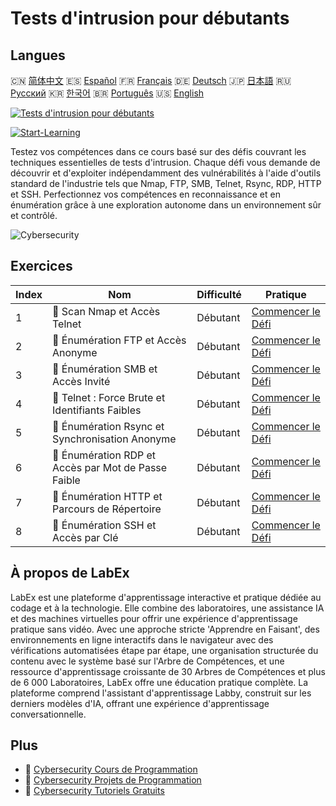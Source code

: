 # Tests d'intrusion pour débutants

## Langues

🇨🇳 [简体中文](README_zh.md) 🇪🇸 [Español](README_es.md) 🇫🇷 [Français](README_fr.md) 🇩🇪 [Deutsch](README_de.md) 🇯🇵 [日本語](README_ja.md) 🇷🇺 [Русский](README_ru.md) 🇰🇷 [한국어](README_ko.md) 🇧🇷 [Português](README_pt.md) 🇺🇸 [English](README.md) 

[![Tests d'intrusion pour débutants](https://cover-creator.labex.io/penetration-testing-for-beginners.png?lang=fr)](https://labex.io/fr/courses/penetration-testing-for-beginners)

[![Start-Learning](https://img.shields.io/badge/Start-Learning-whitesmoke?style=for-the-badge)](https://labex.io/fr/courses/penetration-testing-for-beginners)

Testez vos compétences dans ce cours basé sur des défis couvrant les techniques essentielles de tests d'intrusion. Chaque défi vous demande de découvrir et d'exploiter indépendamment des vulnérabilités à l'aide d'outils standard de l'industrie tels que Nmap, FTP, SMB, Telnet, Rsync, RDP, HTTP et SSH. Perfectionnez vos compétences en reconnaissance et en énumération grâce à une exploration autonome dans un environnement sûr et contrôlé.

![Cybersecurity](https://img.shields.io/badge/Cybersecurity-whitesmoke?style=for-the-badge&logo=cybersecurity)


## Exercices

|   Index | Nom                                                  | Difficulté   | Pratique                                                                                                                       |
|---------|------------------------------------------------------|--------------|--------------------------------------------------------------------------------------------------------------------------------|
|       1 | 🎯  Scan Nmap et Accès Telnet                        | Débutant     | <a target='_blank' href='https://labex.io/fr/labs/nmap-nmap-scanning-and-telnet-access-596683'>Commencer le Défi</a>           |
|       2 | 🎯  Énumération FTP et Accès Anonyme                 | Débutant     | <a target='_blank' href='https://labex.io/fr/labs/linux-ftp-enumeration-and-anonymous-access-596695'>Commencer le Défi</a>     |
|       3 | 🎯  Énumération SMB et Accès Invité                  | Débutant     | <a target='_blank' href='https://labex.io/fr/labs/linux-smb-enumeration-and-guest-access-596724'>Commencer le Défi</a>         |
|       4 | 🎯  Telnet : Force Brute et Identifiants Faibles     | Débutant     | <a target='_blank' href='https://labex.io/fr/labs/linux-telnet-brute-force-and-weak-credentials-596726'>Commencer le Défi</a>  |
|       5 | 🎯  Énumération Rsync et Synchronisation Anonyme     | Débutant     | <a target='_blank' href='https://labex.io/fr/labs/linux-rsync-enumeration-and-anonymous-sync-596723'>Commencer le Défi</a>     |
|       6 | 🎯  Énumération RDP et Accès par Mot de Passe Faible | Débutant     | <a target='_blank' href='https://labex.io/fr/labs/linux-rdp-enumeration-and-weak-password-access-596722'>Commencer le Défi</a> |
|       7 | 🎯  Énumération HTTP et Parcours de Répertoire       | Débutant     | <a target='_blank' href='https://labex.io/fr/labs/linux-http-enumeration-and-directory-traversal-596721'>Commencer le Défi</a> |
|       8 | 🎯  Énumération SSH et Accès par Clé                 | Débutant     | <a target='_blank' href='https://labex.io/fr/labs/linux-ssh-enumeration-and-key-based-access-596725'>Commencer le Défi</a>     |

## À propos de LabEx

LabEx est une plateforme d'apprentissage interactive et pratique dédiée au codage et à la technologie. Elle combine des laboratoires, une assistance IA et des machines virtuelles pour offrir une expérience d'apprentissage pratique sans vidéo. Avec une approche stricte 'Apprendre en Faisant', des environnements en ligne interactifs dans le navigateur avec des vérifications automatisées étape par étape, une organisation structurée du contenu avec le système basé sur l'Arbre de Compétences, et une ressource d'apprentissage croissante de 30 Arbres de Compétences et plus de 6 000 Laboratoires, LabEx offre une éducation pratique complète. La plateforme comprend l'assistant d'apprentissage Labby, construit sur les derniers modèles d'IA, offrant une expérience d'apprentissage conversationnelle.

## Plus

- 🔗 [Cybersecurity Cours de Programmation](https://github.com/labex-labs/awesome-programming-courses)
- 🔗 [Cybersecurity Projets de Programmation](https://github.com/labex-labs/awesome-programming-projects)
- 🔗 [Cybersecurity Tutoriels Gratuits](https://github.com/labex-labs/cybersecurity-free-tutorials)

